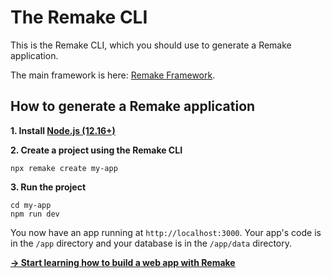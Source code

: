 # The Remake CLI

This is the Remake CLI, which you should use to generate a Remake application. 

The main framework is here: [Remake Framework](https://github.com/remake/remake-framework/).

## How to generate a Remake application

**1. Install [Node.js (12.16+)](https://nodejs.org/)**

**2. Create a project using the Remake CLI**

```
npx remake create my-app
```

**3. Run the project**

```
cd my-app
npm run dev
```

You now have an app running at `http://localhost:3000`. Your app's code is in the `/app` directory and your database is in the `/app/data` directory.

<b><a href="https://docs.remaketheweb.com/introducing-remake/">→ Start learning how to build a web app with Remake</a></b>
